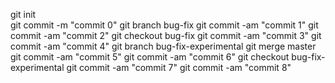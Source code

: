git init<br>
git commit -m "commit 0"
git branch bug-fix
git commit -am "commit 1"
git commit -am "commit 2"
git checkout bug-fix
git commit -am "commit 3"
git commit -am "commit 4"
git branch bug-fix-experimental
git merge master
git commit -am "commit 5"
git commit -am "commit 6"
git checkout bug-fix-experimental
git commit -am "commit 7"
git commit -am "commit 8"

